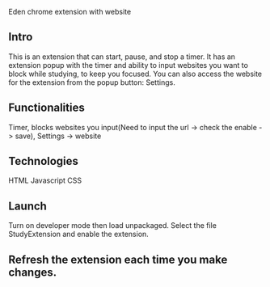 Eden chrome extension with website

## Intro 
This is an extension that can start, pause, and stop a timer. It has an extension popup with the timer and ability to input websites you want to block while studying, to keep you focused. You can also access the website for the extension from the popup button: Settings.

## Functionalities
Timer, blocks websites you input(Need to input the url -> check the enable -> save), Settings -> website

## Technologies
HTML
Javascript
CSS

## Launch
Turn on developer mode then load unpackaged. 
Select the file StudyExtension and enable the extension. 
## Refresh the extension each time you make changes.